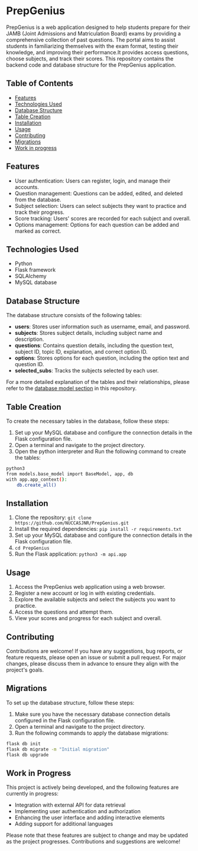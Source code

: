 # PrepGenius

PrepGenius is a web application designed to help students prepare for their JAMB (Joint Admissions and Matriculation Board) exams by providing a comprehensive collection of past questions. The portal aims to assist students in familiarizing themselves with the exam format, testing their knowledge, and improving their performance.It provides access questions, choose subjects, and track their scores. This repository contains the backend code and database structure for the PrepGenius application.

## Table of Contents

- [Features](#features)
- [Technologies Used](#technologies-used)
- [Database Structure](#database-structure)
- [Table Creation](#table-creation)
- [Installation](#installation)
- [Usage](#usage)
- [Contributing](#contributing)
- [Migrations](#migrations)
- [Work in progress](#Work-in-Progress)

## Features

- User authentication: Users can register, login, and manage their accounts.
- Question management: Questions can be added, edited, and deleted from the database.
- Subject selection: Users can select subjects they want to practice and track their progress.
- Score tracking: Users' scores are recorded for each subject and overall.
- Options management: Options for each question can be added and marked as correct.

## Technologies Used

- Python
- Flask framework
- SQLAlchemy
- MySQL database

## Database Structure

The database structure consists of the following tables:

- **users**: Stores user information such as username, email, and password.
- **subjects**: Stores subject details, including subject name and description.
- **questions**: Contains question details, including the question text, subject ID, topic ID, explanation, and correct option ID.
- **options**: Stores options for each question, including the option text and question ID.
- **selected_subs**: Tracks the subjects selected by each user.

For a more detailed explanation of the tables and their relationships, please refer to the [database model section](#database-structure) in this repository.

## Table Creation

To create the necessary tables in the database, follow these steps:

1. Set up your MySQL database and configure the connection details in the Flask configuration file.
2. Open a terminal and navigate to the project directory.
3. Open the python interpreter and Run the following command to create the tables:

```bash
python3
from models.base_model import BaseModel, app, db
with app.app_context():
    db.create_all()
```

## Installation

1. Clone the repository: `git clone https://github.com/NUCCASJNR/PrepGenius.git`
2. Install the required dependencies: `pip install -r requirements.txt`
3. Set up your MySQL database and configure the connection details in the Flask configuration file.
5. `cd PrepGenius`
4. Run the Flask application: `python3 -m api.app`

## Usage

1. Access the PrepGenius web application using a web browser.
2. Register a new account or log in with existing credentials.
3. Explore the available subjects and select the subjects you want to practice.
4. Access the questions and attempt them.
5. View your scores and progress for each subject and overall.

## Contributing

Contributions are welcome! If you have any suggestions, bug reports, or feature requests, please open an issue or submit a pull request. For major changes, please discuss them in advance to ensure they align with the project's goals.

## Migrations

To set up the database structure, follow these steps:

1. Make sure you have the necessary database connection details configured in the Flask configuration file.
2. Open a terminal and navigate to the project directory.
3. Run the following commands to apply the database migrations:
```bash
flask db init
flask db migrate -m "Initial migration"
flask db upgrade
```

## Work in Progress

This project is actively being developed, and the following features are currently in progress:

- Integration with external API for data retrieval
- Implementing user authentication and authorization
- Enhancing the user interface and adding interactive elements
- Adding support for additional languages

Please note that these features are subject to change and may be updated as the project progresses. Contributions and suggestions are welcome!
